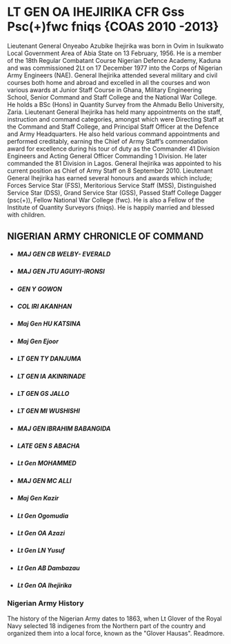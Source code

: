 # LT GEN OA IHEJIRIKA CFR Gss Psc\(+\)fwc fniqs \{COAS 2010 -2013\}


Lieutenant General Onyeabo Azubike Ihejirika was born in Ovim in Isuikwato Local Government Area of Abia State on 13 February, 1956. He is a member of the 18th Regular Combatant Course Nigerian Defence Academy, Kaduna and was commissioned 2Lt on 17 December 1977 into the Corps of Nigerian Army Engineers \(NAE\). General Ihejirika attended several military and civil courses both home and abroad and excelled in all the courses and won various awards at Junior Staff Course in Ghana, Military Engineering School, Senior Command and Staff College and the National War College. He holds a BSc \(Hons\) in Quantity Survey from the Ahmadu Bello University, Zaria. Lieutenant General Ihejirika has held many appointments on the staff, instruction and command categories, amongst which were Directing Staff at the Command and Staff College, and Principal Staff Officer at the Defence and Army Headquarters. He also held various command appointments and performed creditably, earning the Chief of Army Staff’s commendation award for excellence during his tour of duty as the Commander 41 Division Engineers and Acting General Officer Commanding 1 Division. He later commanded the 81 Division in Lagos. General Ihejirika was appointed to his current position as Chief of Army Staff on 8 September 2010. Lieutenant General Ihejirika has earned several honours and awards which include; Forces Service Star \(FSS\), Meritorious Service Staff \(MSS\), Distinguished Service Star \(DSS\), Grand Service Star \(GSS\), Passed Staff College Dagger \(psc\(+\)\), Fellow National War College \(fwc\). He is also a Fellow of the Institute of Quantity Surveyors \(fniqs\). He is happily married and blessed with children. 

## NIGERIAN ARMY CHRONICLE OF COMMAND

  * ##### MAJ GEN CB WELBY- EVERALD

  * ##### MAJ GEN JTU AGUIYI-IRONSI

  * ##### GEN Y GOWON

  * ##### COL IRI AKANHAN

  * ##### Maj Gen HU KATSINA

  * ##### Maj Gen Ejoor

  * ##### LT GEN TY DANJUMA

  * ##### LT GEN IA AKINRINADE

  * ##### LT GEN GS JALLO

  * ##### LT GEN MI WUSHISHI

  * ##### MAJ GEN IBRAHIM BABANGIDA

  * ##### LATE GEN S ABACHA

  * ##### Lt Gen MOHAMMED

  * ##### MAJ GEN MC ALLI

  * ##### Maj Gen Kazir 

  * ##### Lt Gen Ogomudia

  * ##### Lt Gen OA Azazi

  * ##### Lt Gen LN Yusuf

  * ##### Lt Gen AB Dambazau

  * ##### Lt Gen OA Ihejirika 




### Nigerian Army History

The history of the Nigerian Army dates to 1863, when Lt Glover of the Royal Navy selected 18 indigenes from the Northern part of the country and organized them into a local force, known as the "Glover Hausas". Readmore.
